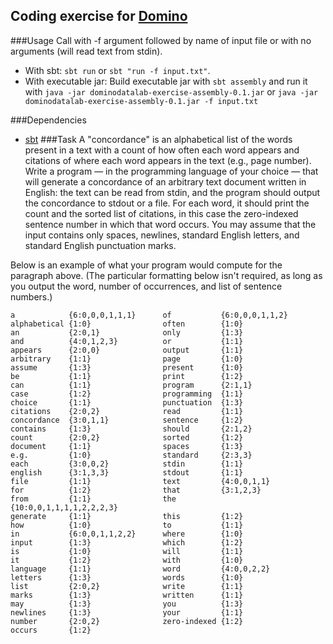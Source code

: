 ## Coding exercise for [Domino](http://www.dominodatalab.com)
###Usage
Call with -f argument followed by name of input file or with no arguments (will read text from stdin).
- With sbt: `sbt run` or `sbt "run -f input.txt"`.
- With executable jar: Build executable jar with `sbt assembly` and run it with `java -jar dominodatalab-exercise-assembly-0.1.jar` or `java -jar dominodatalab-exercise-assembly-0.1.jar -f input.txt`

###Dependencies
- [sbt](https://github.com/sbt/sbt)
###Task
A "concordance" is an alphabetical list of the words present in a text with a count of how often each word appears and citations of where each word appears in the text (e.g., page number). Write a program — in the programming language of your choice — that will generate a concordance of an arbitrary text document written in English: the text can be read from stdin, and the program should output the concordance to stdout or a file. For each word, it should print the count and the sorted list of citations, in this case the zero-indexed sentence number in which that word occurs. You may assume that the input contains only spaces, newlines, standard English letters, and standard English punctuation marks.

Below is an example of what your program would compute for the paragraph above. (The particular formatting below isn't required, as long as you output the word, number of occurrences, and list of sentence numbers.)


    a            {6:0,0,0,1,1,1}      of           {6:0,0,0,1,1,2}
    alphabetical {1:0}                often        {1:0}
    an           {2:0,1}              only         {1:3}
    and          {4:0,1,2,3}          or           {1:1}
    appears      {2:0,0}              output       {1:1}
    arbitrary    {1:1}                page         {1:0}
    assume       {1:3}                present      {1:0}
    be           {1:1}                print        {1:2}
    can          {1:1}                program      {2:1,1}
    case         {1:2}                programming  {1:1}
    choice       {1:1}                punctuation  {1:3}
    citations    {2:0,2}              read         {1:1}
    concordance  {3:0,1,1}            sentence     {1:2}
    contains     {1:3}                should       {2:1,2}
    count        {2:0,2}              sorted       {1:2}
    document     {1:1}                spaces       {1:3}
    e.g.         {1:0}                standard     {2:3,3}
    each         {3:0,0,2}            stdin        {1:1}
    english      {3:1,3,3}            stdout       {1:1}
    file         {1:1}                text         {4:0,0,1,1}
    for          {1:2}                that         {3:1,2,3}
    from         {1:1}                the          {10:0,0,1,1,1,1,2,2,2,3}
    generate     {1:1}                this         {1:2}
    how          {1:0}                to           {1:1}
    in           {6:0,0,1,1,2,2}      where        {1:0}
    input        {1:3}                which        {1:2}
    is           {1:0}                will         {1:1}
    it           {1:2}                with         {1:0}
    language     {1:1}                word         {4:0,0,2,2}
    letters      {1:3}                words        {1:0}
    list         {2:0,2}              write        {1:1}
    marks        {1:3}                written      {1:1}
    may          {1:3}                you          {1:3}
    newlines     {1:3}                your         {1:1}
    number       {2:0,2}              zero-indexed {1:2}
    occurs       {1:2}            
